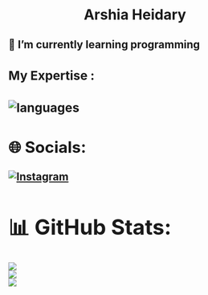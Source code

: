 

<div>
  <h1  align='center'> Arshia Heidary </h1>
  <h2>🌱 I’m currently learning programming <h2>
  <div>
<h3> My Expertise :<h3>
<img src='https://skillicons.dev/icons?i=vscode,py' alt = "languages" > 

## 🌐 Socials:
[![Instagram](https://img.shields.io/badge/Instagram-%23E4405F.svg?logo=Instagram&logoColor=white)](https://instagram.com/arshia.heidary2008) 
# 📊 GitHub Stats:
![](https://github-readme-stats.vercel.app/api?username=arshiaheidary&theme=tokyonight&hide_border=true&include_all_commits=true&count_private=false)<br/>
![](https://github-readme-streak-stats.herokuapp.com/?user=arshiaheidary&theme=tokyonight&hide_border=true)<br/>
![](https://github-readme-stats.vercel.app/api/top-langs/?username=arshiaheidary&theme=tokyonight&hide_border=true&include_all_commits=true&count_private=false&layout=compact)

<!-- Proudly created with GPRM ( https://gprm.itsvg.in ) -->
